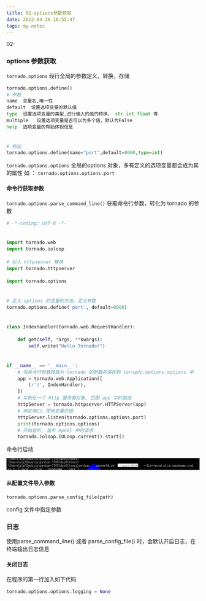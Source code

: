 ```yaml
---
title: 02-options参数获取
date: 2022-04-30 16:55:47
tags: my-notes
---
```

02-



### options 参数获取

`tornado.options` 经行全局的参数定义，转换，存储



```python
tornado.options.define()
# 参数
name  变量名,唯一性
default  设置选项变量的默认值
type  设置选项变量的类型,进行输入的值的转换， str int float 等
multiple   设置选项变量是否可以为多个值，默认为False
help  选项变量的帮助体视信息


# 例如
tornado.options.define(name="port",default=8000,type=int)

```

`tornado.options.options`   全局的options 对象，多有定义的选项变量都会成为其的属性
如 ： `tornado.options.options.port`



#### 命令行获取参数

`tornado.options.parse_command_line()`  获取命令行参数，转化为 tornado 的参数

```python
# -*-coding: utf-8 -*-


import tornado.web
import tornado.ioloop

# 引入 httpserver 模块
import tornado.httpserver

import tornado.options


# 定义 options 的变量的方法，定义参数
tornado.options.define('port', default=8000)


class IndexHandler(tornado.web.RequestHandler):

    def get(self, *args, **kwargs):
        self.write("Hello Tornado!")


if __name__ == '__main__':
    # 将命令行参数转换为 tornado 的参数并保存到 tornado.options.options 中
    app = tornado.web.Application([
        (r'/', IndexHandler),
    ])
    # 实例化一个 http 服务器对象, 匹配 app 中的路由
    httpServer = tornado.httpserver.HTTPServer(app)
    # 绑定端口，使用变量的值
    httpServer.listen(tornado.options.options.port)
    print(tornado.options.options)
    # 开始监听, 监听 epoel 中的请求
    tornado.ioloop.IOLoop.current().start()

```



命令行启动

![1537073892823](assets/1537073892823.png)



#### 从配置文件导入参数

`tornado.options.parse_config_file(path)`

config 文件中指定参数



### 日志



使用parse_command_line() 或者 parse_config_file()  时，会默认开启日志，在终端输出日志信息

#### 关闭日志

在程序的第一行加入如下代码

```python
tornado.options.options.logging = None
```